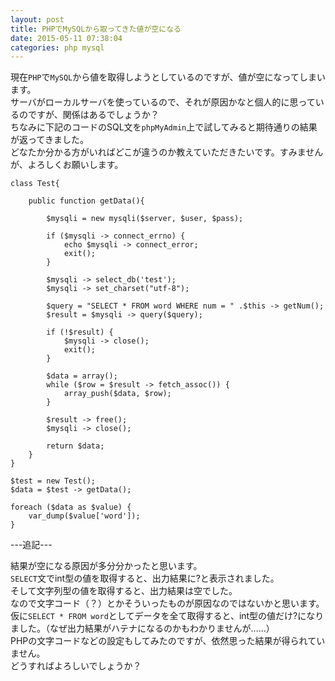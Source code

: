 ```yaml
---
layout: post
title: PHPでMySQLから取ってきた値が空になる
date: 2015-05-11 07:38:04
categories: php mysql
---
```

<p>現在<code>PHP</code>で<code>MySQL</code>から値を取得しようとしているのですが、値が空になってしまいます。<br>
サーバがローカルサーバを使っているので、それが原因かなと個人的に思っているのですが、関係はあるでしょうか？<br>
ちなみに下記のコードのSQL文を<code>phpMyAdmin</code>上で試してみると期待通りの結果が返ってきました。<br>
どなたか分かる方がいればどこが違うのか教えていただきたいです。すみませんが、よろしくお願いします。</p>

<pre><code>class Test{

    public function getData(){

        $mysqli = new mysqli($server, $user, $pass);

        if ($mysqli -&gt; connect_errno) {
            echo $mysqli -&gt; connect_error;
            exit();
        }

        $mysqli -&gt; select_db('test');
        $mysqli -&gt; set_charset("utf-8");

        $query = "SELECT * FROM word WHERE num = " .$this -&gt; getNum();
        $result = $mysqli -&gt; query($query);

        if (!$result) {
            $mysqli -&gt; close();
            exit();
        }

        $data = array();
        while ($row = $result -&gt; fetch_assoc()) {
            array_push($data, $row);
        }

        $result -&gt; free();
        $mysqli -&gt; close();

        return $data;
    }
}

$test = new Test();
$data = $test -&gt; getData(); 

foreach ($data as $value) {
    var_dump($value['word']);
}
</code></pre>

<p>---追記---</p>

<p>結果が空になる原因が多分分かったと思います。<br>
<code>SELECT</code>文でint型の値を取得すると、出力結果に?と表示されました。<br>
そして文字列型の値を取得すると、出力結果は空でした。<br>
なので文字コード（？）とかそういったものが原因なのではないかと思います。<br>
仮に<code>SELECT * FROM word</code>としてデータを全て取得すると、int型の値だけ?になりました。（なぜ出力結果がハテナになるのかもわかりませんが......）<br>
PHPの文字コードなどの設定もしてみたのですが、依然思った結果が得られていません。<br>
どうすればよろしいでしょうか？</p>
